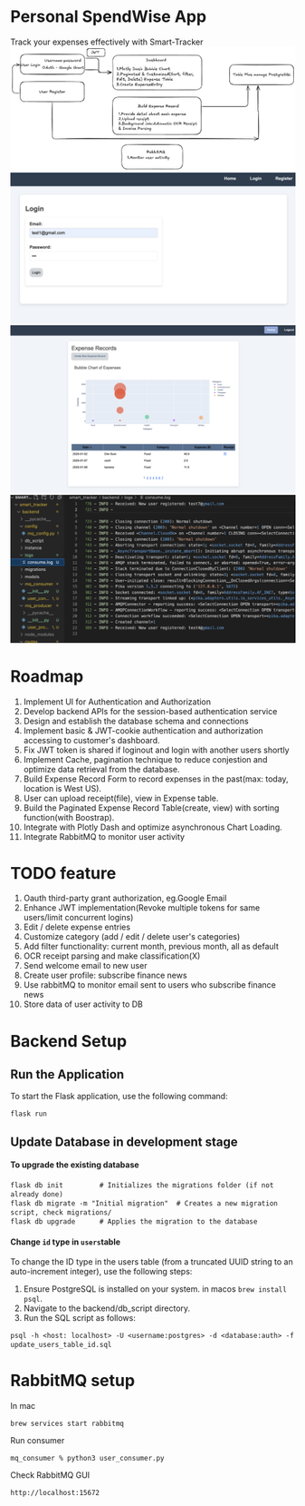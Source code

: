 # Personal SpendWise App
Track your expenses effectively with Smart-Tracker
![image info](design-v1.png)
![image info](login-v1.png)
![image info](expense-v1.png)
![imae info](mq-v1.png)
# Roadmap
1. Implement UI for Authentication and Authorization
2. Develop backend APIs for the session-based authentication service
3. Design and establish the database schema and connections
4. Implement basic & JWT-cookie authentication and authorization accessing to customer's dashboard.
5. Fix JWT token is shared if loginout and login with another users shortly
6. Implement Cache, pagination technique to reduce conjestion and optimize data retrieval from the database.
7. Build Expense Record Form to record expenses in the past(max: today, location is West US).
8. User can upload receipt(file), view in Expense table.
9. Build the Paginated Expense Record Table(create, view) with sorting function(with Boostrap).
10. Integrate with Plotly Dash and optimize asynchronous Chart Loading.
11. Integrate RabbitMQ to monitor user activity


# TODO feature 
1. Oauth third-party grant authorization, eg.Google Email
2. Enhance JWT implementation(Revoke multiple tokens for same users/limit concurrent logins)
3. Edit / delete expense entries
4. Customize category (add / edit / delete user's categories)
5. Add filter functionality: current month, previous month, all as default
6. OCR receipt parsing and make classification(X)
7. Send welcome email to new user
8. Create user profile: subscribe finance news
9. Use rabbitMQ to monitor email sent to users who subscribe finance news
10. Store data of user activity to DB


# Backend Setup
## Run the Application
To start the Flask application, use the following command:
```
flask run
```

## Update Database in development stage
#### To upgrade the existing database 
```
flask db init         # Initializes the migrations folder (if not already done)
flask db migrate -m "Initial migration"  # Creates a new migration script, check migrations/
flask db upgrade      # Applies the migration to the database
```

#### Change `id` type in `users`table
To change the ID type in the users table (from a truncated UUID string to an auto-increment integer), use the following steps:
1. Ensure PostgreSQL is installed on your system. in macos `brew install psql`.
2. Navigate to the backend/db_script directory.
3. Run the SQL script as follows:
```
psql -h <host: localhost> -U <username:postgres> -d <database:auth> -f update_users_table_id.sql
```


# RabbitMQ setup
In mac
```
brew services start rabbitmq
```
Run consumer
```
mq_consumer % python3 user_consumer.py
```
Check RabbitMQ GUI
```
http://localhost:15672
```